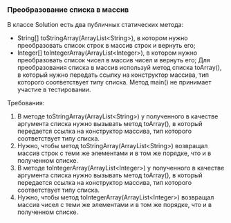 
### Преобразование списка в массив

В классе Solution есть два публичных статических метода:
- String[] toStringArray(ArrayList&lt;String&gt;), в котором нужно преобразовать список строк в массив строк и вернуть его;
- Integer[] toIntegerArray(ArrayList&lt;Integer&gt;), в котором нужно преобразовать список чисел в массив чисел и вернуть его;
Для преобразования списка в массив используй метод списка toArray(), в который нужно передать ссылку на конструктор массива, тип
которого соответствует типу списка.
Метод main() не принимает участие в тестировании.


Требования:
1.	В методе toStringArray(ArrayList&lt;String&gt;) у полученного в качестве аргумента списка нужно вызывать метод toArray(), в который передается ссылка на конструктор массива, тип которого соответствует типу списка.
2.	Нужно, чтобы метод toStringArray(ArrayList&lt;String&gt;) возвращал массив строк с теми же элементами и в том же порядке, что и в полученном списке.
3.	В методе toIntegerArray(ArrayList&lt;Integer&gt;) у полученного в качестве аргумента списка нужно вызывать метод toArray(), в который передается ссылка на конструктор массива, тип которого соответствует типу списка.
4.	Нужно, чтобы метод toIntegerArray(ArrayList&lt;Integer&gt;) возвращал массив чисел с теми же элементами и в том же порядке, что и в полученном списке.


